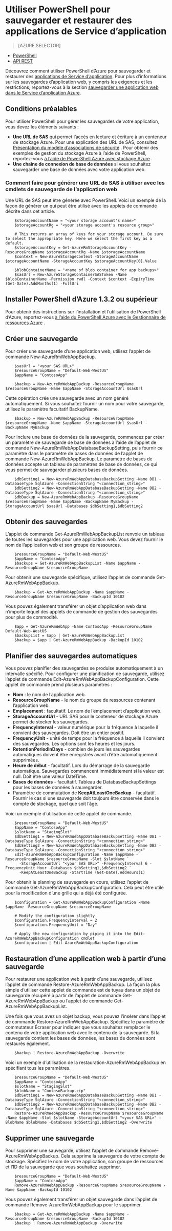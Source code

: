 <properties
    pageTitle="Utiliser PowerShell pour sauvegarder et restaurer des applications de Service d’application"
    description="Découvrez comment utiliser PowerShell pour sauvegarder et restaurer une application dans le Service d’application Azure"
    services="app-service"
    documentationCenter=""
    authors="NKing92"
    manager="wpickett"
    editor="" />

<tags
    ms.service="app-service"
    ms.workload="na"
    ms.tgt_pltfrm="na"
    ms.devlang="na"
    ms.topic="article"
    ms.date="08/10/2016"
    ms.author="nicking"/>
# <a name="use-powershell-to-back-up-and-restore-app-service-apps"></a>Utiliser PowerShell pour sauvegarder et restaurer des applications de Service d’application

> [AZURE.SELECTOR]
- [PowerShell](app-service-powershell-backup.md)
- [API REST](../app-service-web/websites-csm-backup.md)

Découvrez comment utiliser PowerShell d’Azure pour sauvegarder et restaurer des [applications de Service d’application](https://azure.microsoft.com/services/app-service/web/). Pour plus d’informations sur les sauvegardes d’application web, y compris les exigences et les restrictions, reportez-vous à la section [sauvegarder une application web dans le Service d’application Azure](../app-service-web/web-sites-backup.md).

## <a name="prerequisites"></a>Conditions préalables
Pour utiliser PowerShell pour gérer les sauvegardes de votre application, vous devez les éléments suivants :

- **Une URL de SAS** qui permet l’accès en lecture et écriture à un conteneur de stockage Azure. Pour une explication des URL de SAS, consultez [Présentation du modèle d’associations de sécurité](../storage/storage-dotnet-shared-access-signature-part-1.md) . Pour obtenir des exemples de gestion du stockage Azure à l’aide de PowerShell, reportez-vous [à l’aide de PowerShell Azure avec stockage Azure](../storage/storage-powershell-guide-full.md) .
- **Une chaîne de connexion de base de données** si vous souhaitez sauvegarder une base de données avec votre application web.

### <a name="how-to-generate-a-sas-url-to-use-with-the-web-app-backup-cmdlets"></a>Comment faire pour générer une URL de SAS à utiliser avec les cmdlets de sauvegarde de l’application web
Une URL de SAS peut être générée avec PowerShell. Voici un exemple de la façon de générer un qui peut être utilisé avec les applets de commande décrite dans cet article.

        $storageAccountName = "<your storage account's name>"
        $storageAccountRg = "<your storage account's resource group>"

        # This returns an array of keys for your storage account. Be sure to select the appropriate key. Here we select the first key as a default.
        $storageAccountKey = Get-AzureRmStorageAccountKey -ResourceGroupName $storageAccountRg -Name $storageAccountName
        $context = New-AzureStorageContext -StorageAccountName $storageAccountName -StorageAccountKey $storageAccountKey[0].Value

        $blobContainerName = "<name of blob container for app backups>"
        $sasUrl = New-AzureStorageContainerSASToken -Name $blobContainerName -Permission rwdl -Context $context -ExpiryTime (Get-Date).AddMonths(1) -FullUri

## <a name="install-azure-powershell-132-or-greater"></a>Installer PowerShell d’Azure 1.3.2 ou supérieur

Pour obtenir des instructions sur l’installation et l’utilisation de PowerShell d’Azure, reportez-vous [à l’aide du PowerShell Azure avec le Gestionnaire de ressources Azure](../powershell-install-configure.md) .

## <a name="create-a-backup"></a>Créer une sauvegarde

Pour créer une sauvegarde d’une application web, utilisez l’applet de commande New-AzureRmWebAppBackup.

        $sasUrl = "<your SAS URL>"
        $resourceGroupName = "Default-Web-WestUS"
        $appName = "ContosoApp"

        $backup = New-AzureRmWebAppBackup -ResourceGroupName $resourceGroupName -Name $appName -StorageAccountUrl $sasUrl

Cette opération crée une sauvegarde avec un nom généré automatiquement. Si vous souhaitez fournir un nom pour votre sauvegarde, utilisez le paramètre facultatif BackupName.

        $backup = New-AzureRmWebAppBackup -ResourceGroupName $resourceGroupName -Name $appName -StorageAccountUrl $sasUrl -BackupName MyBackup

Pour inclure une base de données de la sauvegarde, commencez par créer un paramètre de sauvegarde de base de données à l’aide de l’applet de commande New-AzureRmWebAppDatabaseBackupSetting, puis fournir ce paramètre dans le paramètre de bases de données de l’applet de commande New-AzureRmWebAppBackup. Le paramètre de bases de données accepte un tableau de paramètres de base de données, ce qui vous permet de sauvegarder plusieurs bases de données.

        $dbSetting1 = New-AzureRmWebAppDatabaseBackupSetting -Name DB1 -DatabaseType SqlAzure -ConnectionString "<connection_string>"
        $dbSetting2 = New-AzureRmWebAppDatabaseBackupSetting -Name DB2 -DatabaseType SqlAzure -ConnectionString "<connection_string>"
        $dbBackup = New-AzureRmWebAppBackup -ResourceGroupName $resourceGroupName -Name $appName -BackupName MyBackup -StorageAccountUrl $sasUrl -Databases $dbSetting1,$dbSetting2

## <a name="get-backups"></a>Obtenir des sauvegardes

L’applet de commande Get-AzureRmWebAppBackupList renvoie un tableau de toutes les sauvegardes pour une application web. Vous devez fournir le nom de l’application web et son groupe de ressources.

        $resourceGroupName = "Default-Web-WestUS"
        $appName = "ContosoApp"
        $backups = Get-AzureRmWebAppBackupList -Name $appName -ResourceGroupName $resourceGroupName

Pour obtenir une sauvegarde spécifique, utilisez l’applet de commande Get-AzureRmWebAppBackup.

        $backup = Get-AzureRmWebAppBackup -Name $appName -ResourceGroupName $resourceGroupName -BackupId 10102

Vous pouvez également transférer un objet d’application web dans n’importe lequel des applets de commande de gestion des sauvegardes pour plus de commodité.

        $app = Get-AzureRmWebApp -Name ContosoApp -ResourceGroupName Default-Web-WestUS
        $backupList = $app | Get-AzureRmWebAppBackupList
        $backup = $app | Get-AzureRmWebAppBackup -BackupId 10102

## <a name="schedule-automatic-backups"></a>Planifier des sauvegardes automatiques

Vous pouvez planifier des sauvegardes se produise automatiquement à un intervalle spécifié. Pour configurer une planification de sauvegarde, utilisez l’applet de commande Edit-AzureRmWebAppBackupConfiguration. Cette applet de commande prend plusieurs paramètres :

- **Nom** : le nom de l’application web.
- **ResourceGroupName** - le nom du groupe de ressources contenant l’application web.
- **Emplacement** : facultatif. Le nom de l’emplacement d’application web.
- **StorageAccountUrl** - URL SAS pour le conteneur de stockage Azure permet de stocker les sauvegardes.
- **FrequencyInterval** - valeur numérique pour la fréquence à laquelle il convient des sauvegardes. Doit être un entier positif.
- **FrequencyUnit** - unité de temps pour la fréquence à laquelle il convient des sauvegardes. Les options sont les heures et les jours.
- **RetentionPeriodInDays** - combien de jours les sauvegardes automatiques doivent être enregistrés avant d’être automatiquement supprimées.
- **Heure de début** - facultatif. Lors du démarrage de la sauvegarde automatique. Sauvegardes commencent immédiatement si la valeur est null. Doit être une valeur DateTime.
- **Bases de données** - facultatif. Tableau de DatabaseBackupSettings pour les bases de données à sauvegarder.
- Paramètre de commutation de **KeepAtLeastOneBackup** - facultatif. Fournir le cas si une sauvegarde doit toujours être conservée dans le compte de stockage, quel que soit l’âge.

Voici un exemple d’utilisation de cette applet de commande.

        $resourceGroupName = "Default-Web-WestUS"
        $appName = "ContosoApp"
        $slotName = "StagingSlot"
        $dbSetting1 = New-AzureRmWebAppDatabaseBackupSetting -Name DB1 -DatabaseType SqlAzure -ConnectionString "<connection_string>"
        $dbSetting2 = New-AzureRmWebAppDatabaseBackupSetting -Name DB2 -DatabaseType SqlAzure -ConnectionString "<connection_string>"
        Edit-AzureRmWebAppBackupConfiguration -Name $appName -ResourceGroupName $resourceGroupName -Slot $slotName `
          -StorageAccountUrl "<your SAS URL>" -FrequencyInterval 6 -FrequencyUnit Hour -Databases $dbSetting1,$dbSetting2 `
          -KeepAtLeastOneBackup -StartTime (Get-Date).AddHours(1)

Pour obtenir le planning de sauvegarde en cours, utilisez l’applet de commande Get-AzureRmWebAppBackupConfiguration. Cela peut être utile pour la modification d’une grille qui a déjà été configurée.

        $configuration = Get-AzureRmWebAppBackupConfiguration -Name $appName -ResourceGroupName $resourceGroupName

        # Modify the configuration slightly
        $configuration.FrequencyInterval = 2
        $configuration.FrequencyUnit = "Day"

        # Apply the new configuration by piping it into the Edit-AzureRmWebAppBackupConfiguration cmdlet
        $configuration | Edit-AzureRmWebAppBackupConfiguration

## <a name="restore-a-web-app-from-a-backup"></a>Restauration d’une application web à partir d’une sauvegarde

Pour restaurer une application web à partir d’une sauvegarde, utilisez l’applet de commande Restore-AzureRmWebAppBackup. La façon la plus simple d’utiliser cette applet de commande est de tuyau dans un objet de sauvegarde récupéré à partir de l’applet de commande Get-AzureRmWebAppBackup ou l’applet de commande Get-AzureRmWebAppBackupList.

Une fois que vous avez un objet backup, vous pouvez l’insérer dans l’applet de commande Restore-AzureRmWebAppBackup. Spécifiez le paramètre de commutateur Écraser pour indiquer que vous souhaitez remplacer le contenu de votre application web avec le contenu de la sauvegarde. Si la sauvegarde contient les bases de données, les bases de données sont restaurés également.

        $backup | Restore-AzureRmWebAppBackup -Overwrite

Voici un exemple d’utilisation de la restauration-AzureRmWebAppBackup en spécifiant tous les paramètres.

        $resourceGroupName = "Default-Web-WestUS"
        $appName = "ContosoApp"
        $slotName = "StagingSlot"
        $blobName = "ContosoBackup.zip"
        $dbSetting1 = New-AzureRmWebAppDatabaseBackupSetting -Name DB1 -DatabaseType SqlAzure -ConnectionString "<connection_string>"
        $dbSetting2 = New-AzureRmWebAppDatabaseBackupSetting -Name DB2 -DatabaseType SqlAzure -ConnectionString "<connection_string>"
        Restore-AzureRmWebAppBackup -ResourceGroupName $resourceGroupName -Name $appName -Slot $slotName -StorageAccountUrl "<your SAS URL>" -BlobName $blobName -Databases $dbSetting1,$dbSetting2 -Overwrite

## <a name="delete-a-backup"></a>Supprimer une sauvegarde

Pour supprimer une sauvegarde, utilisez l’applet de commande Remove-AzureRmWebAppBackup. Cela supprime la sauvegarde de votre compte de stockage. Spécifiez le nom de votre application, son groupe de ressources et l’ID de la sauvegarde que vous souhaitez supprimer.

        $resourceGroupName = "Default-Web-WestUS"
        $appName = "ContosoApp"
        Remove-AzureRmWebAppBackup -ResourceGroupName $resourceGroupName -Name $appName -BackupId 10102

Vous pouvez également transférer un objet sauvegarde dans l’applet de commande Remove-AzureRmWebAppBackup pour le supprimer.

        $backup = Get-AzureRmWebAppBackup -Name $appName -ResourceGroupName $resourceGroupName -BackupId 10102
        $backup | Remove-AzureRmWebAppBackup -Overwrite
